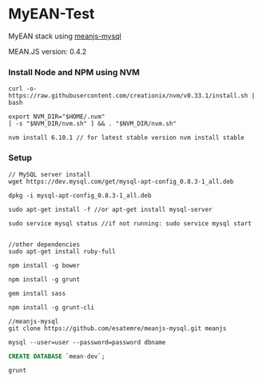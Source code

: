# MyEAN-Test

MyEAN stack using [meanjs-mysql](https://github.com/esatemre/meanjs-mysql)

MEAN.JS version: 0.4.2

### Install Node and NPM using NVM

```shell
curl -o- https://raw.githubusercontent.com/creationix/nvm/v0.33.1/install.sh | bash

export NVM_DIR="$HOME/.nvm"
[ -s "$NVM_DIR/nvm.sh" ] && . "$NVM_DIR/nvm.sh"

nvm install 6.10.1 // for latest stable version nvm install stable

```

### Setup

```shell
// MySQL server install
wget https://dev.mysql.com/get/mysql-apt-config_0.8.3-1_all.deb

dpkg -i mysql-apt-config_0.8.3-1_all.deb

sudo apt-get install -f //or apt-get install mysql-server

sudo service mysql status //if not running: sudo service mysql start


```

```shell
//other dependencies
sudo apt-get install ruby-full

npm install -g bower

npm install -g grunt

gem install sass

npm install -g grunt-cli
```

```shell
//meanjs-mysql
git clone https://github.com/esatemre/meanjs-mysql.git meanjs

mysql --user=user --password=password dbname
```

```sql
CREATE DATABASE `mean-dev`;
```


```shell
grunt
```
